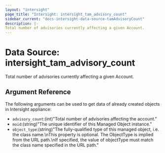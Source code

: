 ```yaml
---
layout: "intersight"
page_title: "Intersight: intersight_tam_advisory_count"
sidebar_current: "docs-intersight-data-source-tamAdvisoryCount"
description: |-
Total number of advisories currently affecting a given Account.
---
```


# Data Source: intersight_tam_advisory_count
Total number of advisories currently affecting a given Account.
## Argument Reference
The following arguments can be used to get data of already created objects in Intersight appliance:
* `advisory_count`:(int)"Total number of advisories affecting the account."
* `moid`:(string)"The unique identifier of this Managed Object instance."
* `object_type`:(string)"The fully-qualified type of this managed object, i.e. the class name.\nThis property is optional. The ObjectType is implied from the URL path.\nIf specified, the value of objectType must match the class name specified in the URL path."
